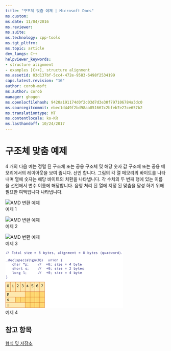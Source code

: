 ```yaml
---
title: "구조체 맞춤 예제 | Microsoft Docs"
ms.custom: 
ms.date: 11/04/2016
ms.reviewer: 
ms.suite: 
ms.technology: cpp-tools
ms.tgt_pltfrm: 
ms.topic: article
dev_langs: C++
helpviewer_keywords:
- structure alignment
- examples [C++], structure alignment
ms.assetid: 03d137bf-5cc4-472e-9583-6498f2534199
caps.latest.revision: "16"
author: corob-msft
ms.author: corob
manager: ghogen
ms.openlocfilehash: 9420a191174d0f2c03d7d3e30f797106784a3dc0
ms.sourcegitcommit: ebec1d449f2bd98aa851667c2bfeb7e27ce657b2
ms.translationtype: MT
ms.contentlocale: ko-KR
ms.lasthandoff: 10/24/2017
---
```

# <a name="examples-of-structure-alignment"></a>구조체 맞춤 예제
4 개의 다음 예는 정렬 된 구조체 또는 공용 구조체 및 해당 숫자 값 구조체 또는 공용 메모리에서의 레이아웃을 보여 줍니다. 선언 합니다. 그림의 각 열 메모리의 바이트를 나타내며 열에 숫자는 해당 바이트의 치환을 나타냅니다. 각 수치의 두 번째 행에 있는 이름을 선언에서 변수 이름에 해당합니다. 음영 처리 된 열에 지정 된 맞춤을 달성 하기 위해 필요한 여백입니다 나타냅니다.  
  
 ![AMD 변환 예제](../build/media/vcamd_conv_ex_1.png "vcAmd_conv_ex_1")  
예제 1  
  
 ![AMD 변환 예제](../build/media/vcamd_conv_ex_2.png "vcAmd_conv_ex_2")  
예제 2  
  
 ![AMD 변환 예제](../build/media/vcamd_conv_ex_3.png "vcAmd_conv_ex_3")  
예제 3  
  
 ![AMD 변환 예제](../build/media/vcamd_conv_ex_4.png "vcAmd_conv_ex_4")  
예제 4  
  
## <a name="see-also"></a>참고 항목  
 [형식 및 저장소](../build/types-and-storage.md)